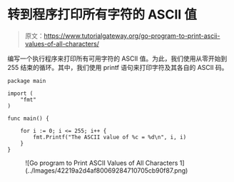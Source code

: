 # 转到程序打印所有字符的 ASCII 值

> 原文：<https://www.tutorialgateway.org/go-program-to-print-ascii-values-of-all-characters/>

编写一个执行程序来打印所有可用字符的 ASCII 值。为此，我们使用从零开始到 255 结束的循环。其中，我们使用 printf 语句来打印字符及其各自的 ASCII 码。

```
package main

import (
    "fmt"
)

func main() {

    for i := 0; i <= 255; i++ {
        fmt.Printf("The ASCII value of %c = %d\n", i, i)
    }
}
```

<figure class="wp-block-image size-large">![Go program to Print ASCII Values of All Characters 1](../Images/42219a2d4af80069284710705cb90f87.png)</figure>